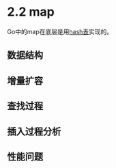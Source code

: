 # 2.2 map

Go中的map在底层是用[hash表](../go/src/pkg/runtime/hashmap.c)实现的。

## 数据结构

## 增量扩容

## 查找过程

## 插入过程分析

## 性能问题
